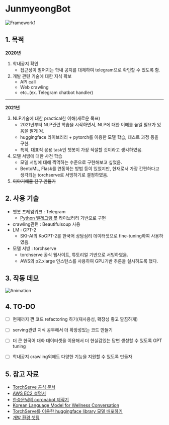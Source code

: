 # JunmyeongBot
![Framework1](https://user-images.githubusercontent.com/48518274/124345635-24843480-dc15-11eb-83e5-c3ff8257d2ea.png)



## 1. 목적

**2020년**

1. 학내공지 확인
   - 접근성이 떨어지는 학내 공지를 대체하여 telegram으로 확인할 수 있도록 함.
2. 개발 관련 기술에 대한 지식 확보
   - API call
   - Web crawling
   - etc..(ex. Telegram chatbot handler)
-------

**2021년**

3. NLP기술에 대한 practical한 이해(새로운 목표)
   - 2021년부터 NLP관련 학습을 시작하면서, NLP에 대한 이해를 높일 필요가 있음을 알게 됨.
   - huggingface 라이브러리 + pytorch를 이용한 모델 학습, 테스트 과정 등을 구현.
   - 특히, 대표적 응용 task인 챗봇이 가장 적절할 것이라고 생각하였음.
4. 모델 서빙에 대한 사전 학습
   - 모델 서빙에 대해 찍먹하는 수준으로 구현해보고 싶었음.
   - BentoML, Flask를 연동하는 방법 등이 있었지만, 현재로서 가장 간편하다고 생각되는 torchserve로 서빙하기로 결정하였음.
5. ~~이야기해줄 친구 만들기~~

## 2. 사용 기술
- 챗봇 프레임워크 : Telegram
  - [Python 텔레그램 봇](https://github.com/python-telegram-bot/python-telegram-bot) 라이브러리 기반으로 구현
- crawling관련 : Beautifulsoup 사용
- LM : GPT-2
  - SKI-AI의 KoGPT-2를 한국어 상담심리 데이터셋으로 fine-tuning하여 사용하였음.
- 모델 서빙 : torchserve
  - torchserve 공식 웹사이트, 튜토리얼 기반으로 서빙하였음.
  - AWS의 p2.xlarge 인스턴스를 사용하여 GPU기반 추론을 실시하도록 했다.



## 3. 작동 데모


![Animation](https://user-images.githubusercontent.com/48518274/124354452-046d6900-dc47-11eb-95d6-8ae2cca670cd.gif)



## 4. TO-DO
- [ ] 현재까지 짠 코드 refactoring 하기(재사용성, 확장성 좋고 깔끔하게)
- [ ] serving관련 지식 공부해서 더 확장성있는 코드 만들기
- [ ] 더 큰 한국어 대화 데이터셋을 이용해서 더 현실감있는 답변 생성할 수 있도록 GPT tuning
- [ ] 학내공지 crawling외에도 다양한 기능을 지원할 수 있도록 만들자


## 5. 참고 자료
- [TorchServe 공식 문서](https://pytorch.org/serve/)
- [AWS EC2 설명서](https://docs.aws.amazon.com/ko_kr/ec2/?id=docs_gateway)
- [한승운님의 coronabot 제작기](https://velog.io/@swhan9404/series/telegram-corona)
- [Korean Language Model for Wellness Conversation](https://github.com/nawnoes/WellnessConversation-LanguageModel)
- [TorchServe를 이용한 huggingface library 모델 배포하기](https://medium.com/analytics-vidhya/deploy-huggingface-s-bert-to-production-with-pytorch-serve-27b068026d18)
- [개발 환경 셋팅](https://stackoverflow.com/questions/54198412/developing-using-pycharm-in-docker-container-on-aws-instance)

